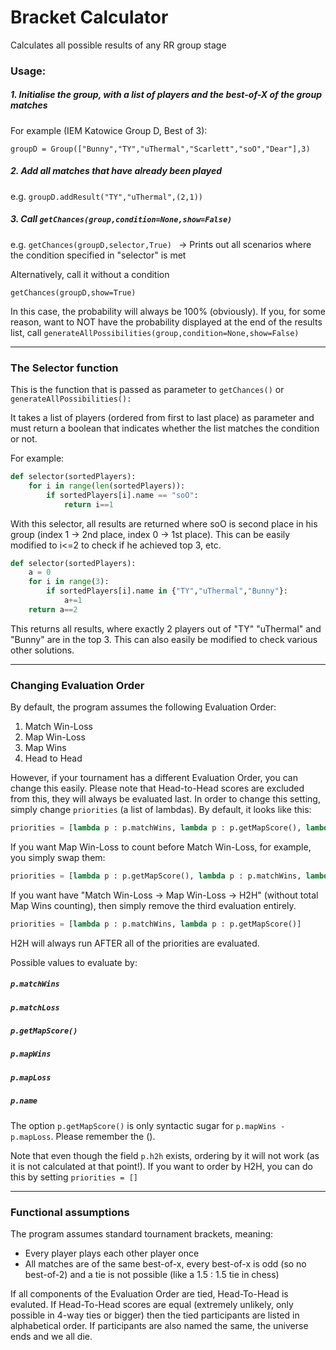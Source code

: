 # Bracket Calculator
Calculates all possible results of any RR group stage

### Usage:

##### 1. Initialise the group, with a list of players and the best-of-X of the group matches

For example (IEM Katowice Group D, Best of 3): 

```groupD = Group(["Bunny","TY","uThermal","Scarlett","soO","Dear"],3)```

##### 2. Add all matches that have already been played

e.g.
```groupD.addResult("TY","uThermal",(2,1)) ```

##### 3. Call ```getChances(group,condition=None,show=False) ```

e.g.
```getChances(groupD,selector,True) ```
-> Prints out all scenarios where the condition specified in "selector" is met

Alternatively, call it without a condition

```getChances(groupD,show=True) ```

In this case, the probability will always be 100% (obviously). If you, for some reason, want to NOT have the probability displayed at the end of the results list, call ``` generateAllPossibilities(group,condition=None,show=False) ```

------------------------------------------------
### The Selector function
This is the function that is passed as parameter to ```getChances()``` or ```generateAllPossibilities(): ```

It takes a list of players (ordered from first to last place) as parameter and must return a boolean that indicates whether the list matches the condition or not.

For example:
```python
def selector(sortedPlayers):
    for i in range(len(sortedPlayers)):
        if sortedPlayers[i].name == "soO":
            return i==1
```
With this selector, all results are returned where soO is second place in his group (index 1 -> 2nd place, index 0 -> 1st place).
This can be easily modified to i<=2 to check if he achieved top 3, etc.

```python
def selector(sortedPlayers):
    a = 0
    for i in range(3):
        if sortedPlayers[i].name in {"TY","uThermal","Bunny"}:
            a+=1        
    return a==2
```
This returns all results, where exactly 2 players out of "TY" "uThermal" and "Bunny" are in the top 3.
This can also easily be modified to check various other solutions.

--------------------------------------------------------
### Changing Evaluation Order
By default, the program assumes the following Evaluation Order:

1. Match Win-Loss
2. Map Win-Loss
3. Map Wins
4. Head to Head

However, if your tournament has a different Evaluation Order, you can change this easily.
Please note that Head-to-Head scores are excluded from this, they will always be evaluated last.
In order to change this setting, simply change ```priorities``` (a list of lambdas).
By default, it looks like this:
```python
priorities = [lambda p : p.matchWins, lambda p : p.getMapScore(), lambda p : p.mapWins]
```
If you want Map Win-Loss to count before Match Win-Loss, for example, you simply swap them:
```python
priorities = [lambda p : p.getMapScore(), lambda p : p.matchWins, lambda p : p.mapWins]
```
If you want have "Match Win-Loss -> Map Win-Loss -> H2H" (without total Map Wins counting), then simply remove the third evaluation entirely.
```python
priorities = [lambda p : p.matchWins, lambda p : p.getMapScore()]
```
H2H will always run AFTER all of the priorities are evaluated.

Possible values to evaluate by:
##### ```p.matchWins```

##### ```p.matchLoss```

##### ```p.getMapScore()```

##### ```p.mapWins```

##### ```p.mapLoss```

##### ```p.name```

The option ```p.getMapScore()``` is only syntactic sugar for ```p.mapWins - p.mapLoss```. Please remember the ().

Note that even though the field ```p.h2h``` exists, ordering by it will not work (as it is not calculated at that point!). If you want to order by H2H, you can do this by setting ```priorities = []```

--------------------------------------------------------
### Functional assumptions
The program assumes standard tournament brackets, meaning:
* Every player plays each other player once
* All matches are of the same best-of-x, every best-of-x is odd (so no best-of-2) and a tie is not possible (like a 1.5 : 1.5 tie in chess)

If all components of the Evaluation Order are tied, Head-To-Head is evaluted. If Head-To-Head scores are equal (extremely unlikely, only possible in 4-way ties or bigger) then the tied participants are listed in alphabetical order. If participants are also named the same, the universe ends and we all die.
